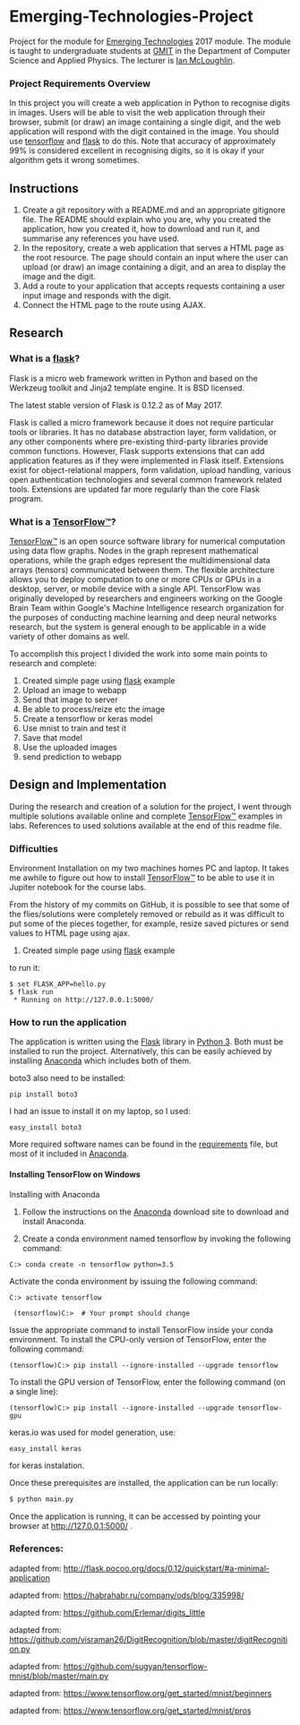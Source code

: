 # Emerging-Technologies-Project
Project for the module for [Emerging Technologies](https://emerging-technologies.github.io/) 2017 module.
The module is taught to undergraduate students at [GMIT](http://www.gmit.ie) in the Department of Computer Science and Applied Physics.
The lecturer is [Ian McLoughlin](https://ianmcloughlin.github.io).

### Project Requirements Overview
In this project you will create a web application in Python to recognise digits in images.
Users will be able to visit the web application through their browser, submit (or draw) an image containing a single digit, and the web application will respond with the digit contained in the image.
You should use [tensorflow](https://www.tensorflow.org/) and [flask](http://flask.pocoo.org/) to do this.
Note that accuracy of approximately 99% is considered excellent in recognising digits, so it is okay if your algorithm gets it wrong sometimes.

## Instructions
1. Create a git repository with a README.md and an appropriate gitignore file. The README should explain who you are, why you created the application, how you created it, how to download and run it, and summarise any references you have used.
2. In the repository, create a web application that serves a HTML page as the root resource. The page should contain an input where the user can upload (or draw) an image containing a digit, and an area to display the image and the digit.
3. Add a route to your application that accepts requests containing a user input image and responds with the digit.
4. Connect the HTML page to the route using AJAX.

## Research
### What is a [flask](http://flask.pocoo.org/)?
Flask is a micro web framework written in Python and based on the Werkzeug toolkit and Jinja2 template engine. It is BSD licensed.

The latest stable version of Flask is 0.12.2 as of May 2017.

Flask is called a micro framework because it does not require particular tools or libraries. It has no database abstraction layer, form validation, or any other components where pre-existing third-party libraries provide common functions. However, Flask supports extensions that can add application features as if they were implemented in Flask itself. Extensions exist for object-relational mappers, form validation, upload handling, various open authentication technologies and several common framework related tools. Extensions are updated far more regularly than the core Flask program.

### What is a [TensorFlow™](https://www.tensorflow.org/)?

[TensorFlow™](https://www.tensorflow.org/) is an open source software library for numerical computation using data flow graphs. Nodes in the graph represent mathematical operations, while the graph edges represent the multidimensional data arrays (tensors) communicated between them. The flexible architecture allows you to deploy computation to one or more CPUs or GPUs in a desktop, server, or mobile device with a single API. TensorFlow was originally developed by researchers and engineers working on the Google Brain Team within Google's Machine Intelligence research organization for the purposes of conducting machine learning and deep neural networks research, but the system is general enough to be applicable in a wide variety of other domains as well.

To accomplish this project I divided the work into some main points to research and complete:

1. Created simple page using [flask](http://flask.pocoo.org/) example
2. Upload an image to webapp
3. Send that image to server
4. Be able to process/reize etc the image
5. Create a tensorflow or keras model
6. Use mnist to train and  test it
7. Save that model
8. Use the uploaded images
9. send prediction to webapp

## Design and Implementation
During the research and creation of a solution for the project, I went through multiple solutions available online and complete [TensorFlow™](https://www.tensorflow.org/) examples in labs.  References to used solutions available at the end of this readme file. 

### Difficulties

Environment Installation on my two machines homes PC and laptop. It takes me awhile to figure out how to install [TensorFlow™](https://www.tensorflow.org/) to be able to use it in Jupiter notebook for the course labs.

From the history of my commits on GitHub, it is possible to see that some of the flies/solutions were completely removed or rebuild as it was difficult to put some of the pieces together, for example, resize saved pictures or send values to HTML page using ajax.


1. Created simple page using [flask](http://flask.pocoo.org/) example  

to run it:
```
$ set FLASK_APP=hello.py
$ flask run
 * Running on http://127.0.0.1:5000/
 ```



### How to run the application
The application is written using the [Flask](http://flask.pocoo.org/) library in [Python 3](https://www.python.org).
Both must be installed to run the project.
Alternatively, this can be easily achieved by installing [Anaconda](https://www.anaconda.com/download/) which includes both of them.

boto3 also need to be installed:
```
pip install boto3
```
I had an issue to install it on my laptop, so I used:
```
easy_install boto3
```
More required software names can be found in the  [requirements](https://github.com/andryuha77/Emerging-Technologies-Project/blob/master/requirements.txt) file, but most of it included in [Anaconda](https://www.anaconda.com/download/).

#### Installing TensorFlow on Windows

Installing with Anaconda

1. Follow the instructions on the [Anaconda](https://www.anaconda.com/download/) download site to download and install Anaconda.

2. Create a conda environment named tensorflow by invoking the following command:
```
C:> conda create -n tensorflow python=3.5
``` 
Activate the conda environment by issuing the following command:
```
C:> activate tensorflow

 (tensorflow)C:>  # Your prompt should change 
 ```
Issue the appropriate command to install TensorFlow inside your conda environment. To install the CPU-only version of TensorFlow, enter the following command:
```
(tensorflow)C:> pip install --ignore-installed --upgrade tensorflow 
```
To install the GPU version of TensorFlow, enter the following command (on a single line):
```
(tensorflow)C:> pip install --ignore-installed --upgrade tensorflow-gpu
```
keras.io was used for model generation, use:
```
easy_install keras
```
for keras instalation.

Once these prerequisites are installed, the application can be run locally:
```bash
$ python main.py
```
Once the application is running, it can be accessed by pointing your browser at http://127.0.0.1:5000/ .

### References:
adapted from: http://flask.pocoo.org/docs/0.12/quickstart/#a-minimal-application

adapted from: https://habrahabr.ru/company/ods/blog/335998/

adapted from: https://github.com/Erlemar/digits_little

adapted from: https://github.com/visraman26/DigitRecognition/blob/master/digitRecognition.py

adapted from: https://github.com/sugyan/tensorflow-mnist/blob/master/main.py

adapted from: https://www.tensorflow.org/get_started/mnist/beginners

adapted from: https://www.tensorflow.org/get_started/mnist/pros